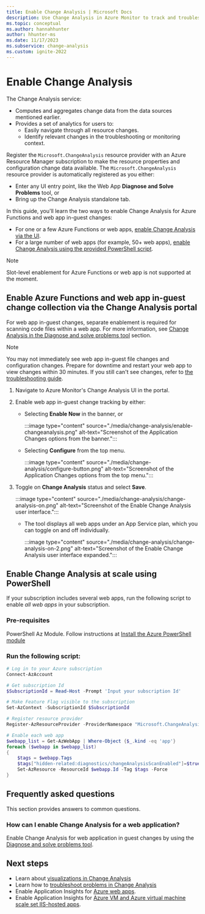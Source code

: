 ```yaml
---
title: Enable Change Analysis | Microsoft Docs
description: Use Change Analysis in Azure Monitor to track and troubleshoot issues on your live site.
ms.topic: conceptual
ms.author: hannahhunter
author: hhunter-ms
ms.date: 11/17/2023 
ms.subservice: change-analysis
ms.custom: ignite-2022
---
```


# Enable Change Analysis

The Change Analysis service:
- Computes and aggregates change data from the data sources mentioned earlier. 
- Provides a set of analytics for users to:
    - Easily navigate through all resource changes.
    - Identify relevant changes in the troubleshooting or monitoring context.

Register the `Microsoft.ChangeAnalysis` resource provider with an Azure Resource Manager subscription to make the resource properties and configuration change data available. The `Microsoft.ChangeAnalysis` resource provider is automatically registered as you either: 
- Enter any UI entry point, like the Web App **Diagnose and Solve Problems** tool, or 
- Bring up the Change Analysis standalone tab.

In this guide, you'll learn the two ways to enable Change Analysis for Azure Functions and web app in-guest changes:
- For one or a few Azure Functions or web apps, [enable Change Analysis via the UI](#enable-azure-functions-and-web-app-in-guest-change-collection-via-the-change-analysis-portal).
- For a large number of web apps (for example, 50+ web apps), [enable Change Analysis using the provided PowerShell script](#enable-change-analysis-at-scale-using-powershell).

> [!NOTE]
> Slot-level enablement for Azure Functions or web app is not supported at the moment.

## Enable Azure Functions and web app in-guest change collection via the Change Analysis portal

For web app in-guest changes, separate enablement is required for scanning code files within a web app. For more information, see [Change Analysis in the Diagnose and solve problems tool](change-analysis-visualizations.md#diagnose-and-solve-problems-tool) section.

> [!NOTE]
> You may not immediately see web app in-guest file changes and configuration changes. Prepare for downtime and restart your web app to view changes within 30 minutes. If you still can't see changes, refer to [the troubleshooting guide](./change-analysis-troubleshoot.md#cannot-see-in-guest-changes-for-newly-enabled-web-app).

1. Navigate to Azure Monitor's Change Analysis UI in the portal. 

1. Enable web app in-guest change tracking by either:

   - Selecting **Enable Now** in the banner, or

     :::image type="content" source="./media/change-analysis/enable-changeanalysis.png" alt-text="Screenshot of the Application Changes options from the banner.":::   

   - Selecting **Configure** from the top menu.
   
     :::image type="content" source="./media/change-analysis/configure-button.png" alt-text="Screenshot of the Application Changes options from the top menu."::: 

1. Toggle on **Change Analysis** status and select **Save**.

   :::image type="content" source="./media/change-analysis/change-analysis-on.png" alt-text="Screenshot of the Enable Change Analysis user interface.":::   
  
    - The tool displays all web apps under an App Service plan, which you can toggle on and off individually. 

      :::image type="content" source="./media/change-analysis/change-analysis-on-2.png" alt-text="Screenshot of the Enable Change Analysis user interface expanded.":::   

## Enable Change Analysis at scale using PowerShell

If your subscription includes several web apps, run the following script to enable *all web apps* in your subscription.

### Pre-requisites

PowerShell Az Module. Follow instructions at [Install the Azure PowerShell module](/powershell/azure/install-azure-powershell)

### Run the following script:

```PowerShell
# Log in to your Azure subscription
Connect-AzAccount

# Get subscription Id
$SubscriptionId = Read-Host -Prompt 'Input your subscription Id'

# Make Feature Flag visible to the subscription
Set-AzContext -SubscriptionId $SubscriptionId

# Register resource provider
Register-AzResourceProvider -ProviderNamespace "Microsoft.ChangeAnalysis"

# Enable each web app
$webapp_list = Get-AzWebApp | Where-Object {$_.kind -eq 'app'}
foreach ($webapp in $webapp_list)
{
    $tags = $webapp.Tags
    $tags["hidden-related:diagnostics/changeAnalysisScanEnabled"]=$true
    Set-AzResource -ResourceId $webapp.Id -Tag $tags -Force
}
```

## Frequently asked questions

This section provides answers to common questions.

### How can I enable Change Analysis for a web application?

Enable Change Analysis for web application in guest changes by using the [Diagnose and solve problems tool](./change-analysis-visualizations.md#diagnose-and-solve-problems-tool).

## Next steps

- Learn about [visualizations in Change Analysis](change-analysis-visualizations.md)
- Learn how to [troubleshoot problems in Change Analysis](change-analysis-troubleshoot.md)
- Enable Application Insights for [Azure web apps](../../azure-monitor/app/azure-web-apps.md).
- Enable Application Insights for [Azure VM and Azure virtual machine scale set IIS-hosted apps](../../azure-monitor/app/azure-vm-vmss-apps.md).
